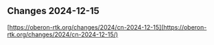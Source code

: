 ## Changes 2024-12-15

[https://oberon-rtk.org/changes/2024/cn-2024-12-15](https://oberon-rtk.org/changes/2024/cn-2024-12-15/)
